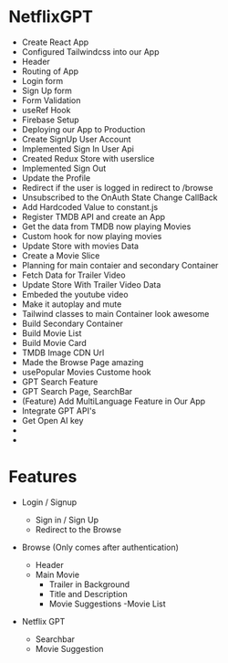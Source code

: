 # NetflixGPT

- Create React App
- Configured Tailwindcss into our App
- Header
- Routing of App
- Login form
- Sign Up form
- Form Validation
- useRef Hook
- Firebase Setup
- Deploying our App to Production
- Create SignUp User Account    
- Implemented Sign In User Api
- Created Redux Store with userslice
- Implemented Sign Out  
- Update the Profile
- Redirect if the user is  logged in redirect to /browse
- Unsubscribed to the OnAuth State Change CallBack
- Add Hardcoded Value to constant.js
- Register TMDB API and create an App
- Get the data from TMDB now playing Movies
- Custom hook for now playing movies
- Update Store with movies Data
- Create a Movie Slice
- Planning for main contaier and secondary Container
- Fetch Data for Trailer Video
- Update Store With Trailer Video Data
- Embeded the youtube video
- Make it autoplay and mute
- Tailwind classes to main Container look awesome
- Build Secondary Container
- Build Movie List
- Build Movie Card
- TMDB Image CDN Url
- Made the Browse Page amazing
- usePopular Movies Custome hook
- GPT Search Feature
- GPT Search Page, SearchBar
- (Feature) Add MultiLanguage Feature in Our App
- Integrate GPT API's 
- Get Open AI key
- 
- 


# Features

- Login / Signup
    - Sign in / Sign Up
    - Redirect to the Browse

- Browse (Only comes after authentication)
    - Header
    - Main Movie
        - Trailer in Background
        - Title and Description
        - Movie Suggestions
            -Movie List 

- Netflix GPT
    - Searchbar 
    - Movie Suggestion